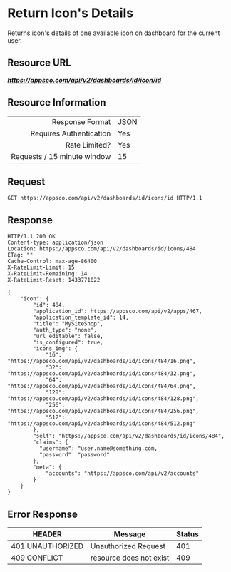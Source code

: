 # Return Icon's Details

Returns icon's details of one available icon on dashboard for the current user.

## Resource URL

___https://appsco.com/api/v2/dashboards/id/icon/id___

## Resource Information

|                               |               |
|------------------------------:|---------------|
|Response Format                |JSON           |
|Requires Authentication        |Yes            |
|Rate Limited?                  |Yes            |
|Requests / 15 minute window    |15             |


## Request

```.http
GET https://appsco.com/api/v2/dashboards/id/icons/id HTTP/1.1
```

## Response

```.http
HTTP/1.1 200 OK
Content-type: application/json
Location: https://appsco.com/api/v2/dashboards/id/icons/484
ETag: ""
Cache-Control: max-age-86400
X-RateLimit-Limit: 15
X-RateLimit-Remaining: 14
X-RateLimit-Reset: 1433771022

{
    "icon": {
        "id": 484,
        "application_id": https://appsco.com/api/v2/apps/467,
        "application_template_id": 14,
        "title": "MySiteShop",
        "auth_type": "none",
        "url_editable": false,
        "is_configured": true,
        "icons_img": {
            "16": "https://appsco.com/api/v2/dashboards/id/icons/484/16.png",
            "32": "https://appsco.com/api/v2/dashboards/id/icons/484/32.png",
            "64": "https://appsco.com/api/v2/dashboards/id/icons/484/64.png",
            "128": "https://appsco.com/api/v2/dashboards/id/icons/484/128.png",
            "256": "https://appsco.com/api/v2/dashboards/id/icons/484/256.png",
            "512": "https://appsco.com/api/v2/dashboards/id/icons/484/512.png"
        },
        "self": "https://appsco.com/api/v2/dashboards/id/icons/484",
        "claims": {
          "username": "user.name@something.com,
          "password": "password"
        },
        "meta": {
            "accounts": "https://appsco.com/api/v2/accounts"
        }
    }
}

```
## Error Response

|HEADER                         |Message                        |Status         |
|-------------------------------|-------------------------------|---------------|
|401 UNAUTHORIZED               |Unauthorized Request           |401            |
|409 CONFLICT                   |resource does not exist        |409            |